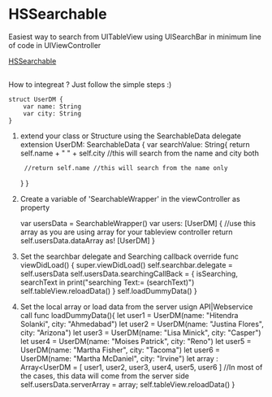 # HSSearchable
Easiest way to search from UITableView using UISearchBar in minimum line of code in UIViewController

[HSSearchable](https://github.com/hitendradeveloper/HSSearchable/blob/master/giphy.gif)

##

How to integreat ? Just follow the simple steps :)

	struct UserDM {
    	var name: String
	    var city: String
	}

1. extend your class or Structure using the SearchableData delegate
	extension UserDM: SearchableData {
      var searchValue: String{
        return self.name + " " + self.city //this will search from the name and city both

        //return self.name //this will search from the name only
      }
    }

2. Create a variable of 'SearchableWrapper' in the viewController as property

    var usersData = SearchableWrapper()
    var users: [UserDM] { //use this array as you are using array for your tableview controller
        return self.usersData.dataArray as! [UserDM]
    }

3. Set the searchbar delegate and Searching callback
    override func viewDidLoad() {
          super.viewDidLoad()
          self.searchbar.delegate = self.usersData
          self.usersData.searchingCallBack = { isSearching, searchText in
              print("searching Text:= \(searchText)")
              self.tableView.reloadData()
          }
          self.loadDummyData()
    }

4. Set the local array or load data from the server usign API|Webservice call
    func loadDummyData(){
          let user1 = UserDM(name: "Hitendra Solanki", city: "Ahmedabad")
          let user2 = UserDM(name: "Justina Flores", city: "Arizona")
          let user3 = UserDM(name: "Lisa Minick", city: "Casper")
          let user4 = UserDM(name: "Moises Patrick", city: "Reno")
          let user5 = UserDM(name: "Martha Fisher", city: "Tacoma")
          let user6 = UserDM(name: "Martha McDaniel", city: "Irvine")
          let array : Array<UserDM = [
              user1,
              user2,
              user3,
              user4,
              user5,
              user6
          ]
          //In most of the cases, this data will come from the server side
          self.usersData.serverArray = array;
          self.tableView.reloadData()
    }



